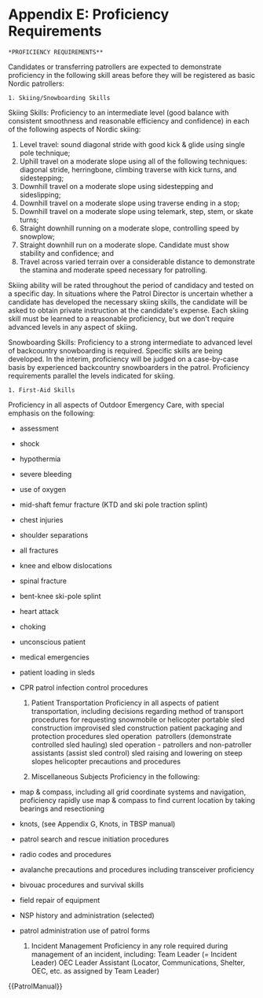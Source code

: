 # Appendix E: Proficiency Requirements

    *PROFICIENCY REQUIREMENTS**
Candidates or transferring patrollers are expected to demonstrate proficiency in the following skill areas before they will be registered as basic Nordic patrollers: 
 
    1. Skiing/Snowboarding Skills
Skiing Skills: Proficiency to an intermediate level (good balance with consistent smoothness and reasonable efficiency and confidence) in each of the following aspects of Nordic skiing: 
  1. Level travel: sound diagonal stride with good kick & glide using single pole technique; 
  1. Uphill travel on a moderate slope using all of the following techniques: diagonal stride, herringbone, climbing traverse with kick turns, and sidestepping; 
  1. Downhill travel on a moderate slope using sidestepping and sideslipping; 
  1. Downhill travel on a moderate slope using traverse ending in a stop; 
  1. Downhill travel on a moderate slope using telemark, step, stem, or skate turns; 
  1. Straight downhill running on a moderate slope, controlling speed by snowplow; 
  1. Straight downhill run on a moderate slope. Candidate must show stability and confidence; and 
  1. Travel across varied terrain over a considerable distance to demonstrate the stamina and moderate speed necessary for patrolling. 

Skiing ability will be rated throughout the period of candidacy and tested on a specific day. In situations where the Patrol Director is uncertain whether a candidate has developed the necessary skiing skills, the candidate will be asked to obtain private instruction at the candidate's expense. Each skiing skill must be learned to a reasonable proficiency, but we don't require advanced levels in any aspect of skiing. 

Snowboarding Skills: Proficiency to a strong intermediate to advanced level of backcountry snowboarding is required. Specific skills are being developed. In the interim, proficiency will be judged on a case-by-case basis by experienced backcountry snowboarders in the patrol. Proficiency requirements parallel the levels indicated for skiing. 

    1. First-Aid Skills
Proficiency in all aspects of Outdoor Emergency Care, with special emphasis on the following:           
  * assessment 
  * shock 
  * hypothermia 
  * severe bleeding 
  * use of oxygen 
  * mid-shaft femur fracture (KTD and ski pole traction splint) 
  * chest injuries 
  * shoulder separations 
  * all fractures 
  * knee and elbow dislocations
  * spinal fracture  
  * bent-knee ski-pole splint  
  * heart attack  
  * choking  
  * unconscious patient  
  * medical emergencies  
  * patient loading in sleds 
  * CPR  patrol infection control procedures 

    1. Patient Transportation
Proficiency in all aspects of patient transportation, including decisions regarding method of transport procedures for requesting snowmobile or helicopter portable sled construction improvised sled construction patient packaging and protection procedures sled operation ­ patrollers (demonstrate controlled sled hauling) sled operation - patrollers and non-patroller assistants (assist sled control) sled raising and lowering on steep slopes helicopter precautions and procedures

    1. Miscellaneous Subjects
Proficiency in the following:            
  * map & compass, including all grid coordinate systems and navigation, proficiency rapidly use map & compass to find current location by taking bearings and resectioning 
  * knots, (see Appendix G, Knots, in TBSP manual) 
  * patrol search and rescue initiation procedures 
  * radio codes and procedures 
  * avalanche precautions and procedures including transceiver proficiency 
  * bivouac procedures and survival skills 
  * field repair of equipment 
  * NSP history and administration (selected) 
  * patrol administration use of patrol forms

    1. Incident Management
Proficiency in any role required during management of an incident, including:    Team Leader (= Incident Leader) OEC Leader Assistant (Locator, Communications, Shelter, OEC, etc. as assigned by Team Leader)

{{PatrolManual}}